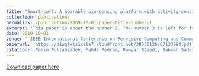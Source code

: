 ```yaml
---
title: "Smart-cuff: A wearable bio-sensing platform with activity-sensitive information quality assessment for monitoring ankle edema"
collection: publications
permalink: /publication/2009-10-01-paper-title-number-1
excerpt: 'This paper is about the number 2. The number 3 is left for future work.'
date: 2010-10-01
venue: ' IEEE International Conference on Pervasive Computing and Communication Workshops'
paperurl: 'https://d1wqtxts1xzle7.cloudfront.net/38530126/07133994.pdf?1440125292=&response-content-disposition=inline%3B+filename%3DSmart_Cuff_A_Wearable_Bio_Sensing_Platfo.pdf&Expires=1607481835&Signature=Srt-8xuZ051zbJa4FEl6BA23QZ3qzLAKItOMPG-us6GPbf-asr55KaJxZwn6gZtNYtRCHSZi8CIECDs02zChpncq37DiN7Z7jirlWikxlQZiMpO~zJUmfD4oF~MmYCQEyomzklL4nHhNNTMqDQJE11otYurmXLo-ytlppJDMtmgxsK4dz253sEvBlzzhzcPfx9kJ49-eCca41LsVy8~wAbAzYBqz1agHd1IvHrD059uGJwdFRqRwnpoXYAenBrbwVK4Y-5uO7QLnbBnCO4rG3tDJ238uu6y6JEH31VZzxreyd1L5KA3WjFVIRPiFOfXr6WDq0fvfP73nSuvLSuYReA__&Key-Pair-Id=APKAJLOHF5GGSLRBV4ZAfhttps://ieeexplore.ieee.org/abstract/document/7133994'
citation: 'Ramin Fallahzadeh, Mahdi Pedram, Ramyar Saeedi, Bahman Sadeghi, Michael Ong, Hassan Ghasemzadeh. (2015). &quot;mart-cuff: A wearable bio-sensing platform with activity-sensitive information quality assessment for monitoring ankle edema.&quot; <i>Journal 1</i>.'
---
```


[Download paper here](https://d1wqtxts1xzle7.cloudfront.net/38530126/07133994.pdf?1440125292=&response-content-disposition=inline%3B+filename%3DSmart_Cuff_A_Wearable_Bio_Sensing_Platfo.pdf&Expires=1607481835&Signature=Srt-8xuZ051zbJa4FEl6BA23QZ3qzLAKItOMPG-us6GPbf-asr55KaJxZwn6gZtNYtRCHSZi8CIECDs02zChpncq37DiN7Z7jirlWikxlQZiMpO~zJUmfD4oF~MmYCQEyomzklL4nHhNNTMqDQJE11otYurmXLo-ytlppJDMtmgxsK4dz253sEvBlzzhzcPfx9kJ49-eCca41LsVy8~wAbAzYBqz1agHd1IvHrD059uGJwdFRqRwnpoXYAenBrbwVK4Y-5uO7QLnbBnCO4rG3tDJ238uu6y6JEH31VZzxreyd1L5KA3WjFVIRPiFOfXr6WDq0fvfP73nSuvLSuYReA__&Key-Pair-Id=APKAJLOHF5GGSLRBV4ZAf)